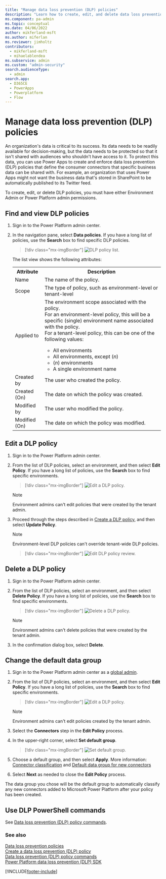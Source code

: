 ```yaml
---
title: "Manage data loss prevention (DLP) policies"
description: "Learn how to create, edit, and delete data loss prevention (DLP) policies, including the default data group for new connectors."
ms.component: pa-admin
ms.topic: conceptual
ms.date: 04/06/2022
author: mikferland-msft
ms.author: miferlan
ms.reviewer: jimholtz
contributors:
  - mikferland-msft
  - mihaelablendea
ms.subservice: admin
ms.custom: "admin-security"
search.audienceType: 
  - admin
search.app:
  - D365CE
  - PowerApps
  - Powerplatform
  - Flow
---
```


# Manage data loss prevention (DLP) policies

An organization's data is critical to its success. Its data needs to be readily available for decision-making, but the data needs to be protected so that it isn't shared with audiences who shouldn't have access to it. To protect this data, you can use Power Apps to create and enforce data loss prevention (DLP) policies that define the consumer connectors that specific business data can be shared with. For example, an organization that uses Power Apps might not want the business data that's stored in SharePoint to be automatically published to its Twitter feed.

To create, edit, or delete DLP policies, you must have either Environment Admin or Power Platform admin permissions. 

## Find and view DLP policies

1. Sign in to the Power Platform admin center.

2. In the navigation pane, select **Data policies**. If you have a long list of policies, use the **Search** box to find specific DLP policies.

   > [!div class="mx-imgBorder"] 
   > ![DLP policy list.](media/dlp-policy-list-view.png "DLP policy list")

   The list view shows the following attributes:

   <table style="width:100%">
   <tr>
   <th>Attribute</th>
   <th>Description</th>
   </tr>
   <tr>
   <td width="20%"> Name</td>
   <td width="80%"> The name of the policy. </td>
   </tr>
   <tr>
   <td width="20%"> Scope</td>
   <td width="80%"> The type of policy, such as environment-level or tenant-level </td>
   </tr>
   <tr>
   <td width="20%"> Applied to</td>
   <td width="80%"> The environment scope associated with the policy.<br />For an environment-level policy, this will be a specific (single) environment name associated with the policy. <br /> For a tenant-level policy, this can be one of the following values:<br /><ul><li>All environments</li><li>All environments, except (<i>n</i>)</li><li> (<i>n</i>) environments</li><li>A single environment name</li></ul> </td>
   </tr>
   <tr>
   <td width="20%"> Created by  </td>
   <td width="80%">   The user who created the policy.   </td>
   </tr>
   <tr>
   <td width="20%"> Created (On) </td>
   <td width="80%"> The date on which the policy was created.  </td>
   </tr>
      <tr>
   <td width="20%"> Modified by  </td>
   <td width="80%">   The user who modified the policy.   </td>
   </tr>
   <tr>
   <td width="20%"> Modified (On) </td>
   <td width="80%"> The date on which the policy was modified.  </td>
   </tr>
   </table>

## Edit a DLP policy

1. Sign in to the Power Platform admin center.

2. From the list of DLP policies, select an environment, and then select **Edit Policy**. If you have a long list of policies, use the **Search** box to find specific environments.

   > [!div class="mx-imgBorder"] 
   > ![Edit a DLP policy.](media/dlp-edit-policy.png "Edit a DLP policy")

   > [!NOTE]
   > Environment admins can't edit policies that were created by the tenant admin.

3. Proceed through the steps described in [Create a DLP policy](create-dlp-policy.md), and then select **Update Policy**.

   > [!NOTE]
   > Environment-level DLP policies can't override tenant-wide DLP policies.

   > [!div class="mx-imgBorder"] 
   > ![Edit DLP policy review.](media/dlp-edit-policy-review.png "Edit DLP policy review")

## Delete a DLP policy

1. Sign in to the Power Platform admin center.

2. From the list of DLP policies, select an environment, and then select **Delete Policy**. If you have a long list of policies, use the **Search** box to find specific environments.

   > [!div class="mx-imgBorder"] 
   > ![Delete a DLP policy.](media/dlp-delete-policy.png "Delete a DLP policy")

   > [!NOTE]
   > Environment admins can't delete policies that were created by the tenant admin.

3. In the confirmation dialog box, select **Delete**.

## Change the default data group

1. Sign in to the Power Platform admin center as a [global admin](/microsoft-365/admin/add-users/about-admin-roles?view=o365-worldwide).

2. From the list of DLP policies, select an environment, and then select **Edit Policy**. If you have a long list of policies, use the **Search** box to find specific environments.

   > [!div class="mx-imgBorder"] 
   > ![Edit a DLP policy.](media/dlp-edit-policy.png "Edit a DLP policy")

   > [!NOTE]
   > Environment admins can't edit policies created by the tenant admin.

3. Select the **Connectors** step in the **Edit Policy** process.

4. In the upper-right corner, select **Set default group**.

   > [!div class="mx-imgBorder"] 
   > ![Set default group.](media/dlp-edit-default-group.png "Set default group")

5. Choose a default group, and then select **Apply**. More information: [Connector classification](dlp-connector-classification.md) and [Default data group for new connectors](dlp-connector-classification.md#default-data-group-for-new-connectors)

6. Select **Next** as needed to close the **Edit Policy** process.

The data group you chose will be the default group to automatically classify any new connectors added to Microsoft Power Platform after your policy has been created. 

## Use DLP PowerShell commands
See [Data loss prevention (DLP) policy commands](powerapps-powershell.md#data-loss-prevention-dlp-policy-commands).

### See also

[Data loss prevention policies](wp-data-loss-prevention.md) <br />
[Create a data loss prevention (DLP) policy](create-dlp-policy.md) <br />
[Data loss prevention (DLP) policy commands](powerapps-powershell.md#data-loss-prevention-dlp-policy-commands) <br />
[Power Platform data loss prevention (DLP) SDK](data-loss-prevention-sdk.md)


[!INCLUDE[footer-include](../includes/footer-banner.md)]
